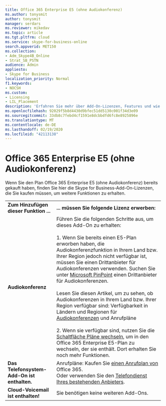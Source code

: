 ```yaml
---
title: Office 365 Enterprise E5 (ohne Audiokonferenz)
ms.author: tonysmit
author: tonysmit
manager: serdars
ms.reviewer: mikedav
ms.topic: article
ms.tgt.pltfrm: cloud
ms.service: skype-for-business-online
search.appverid: MET150
ms.collection:
- Adm_Skype4B_Online
- Strat_SB_PSTN
audience: Admin
appliesto:
- Skype for Business
localization_priority: Normal
f1.keywords:
- NOCSH
ms.custom:
- Licensing
- LIL_Placement
description: 'Erfahren Sie mehr über Add-On-Lizenzen, Features und wie Sie Add-On-Office 365 Enterprise (ohne Audiokonferenz-Pläne) erwerben. '
ms.openlocfilehash: 92029f5b8d4430d9bfec51dd5130c001f34d3e09
ms.sourcegitcommit: 33db8c7febd4cf1591e8dcbbdfd6fc8e8925896e
ms.translationtype: MT
ms.contentlocale: de-DE
ms.lasthandoff: 02/19/2020
ms.locfileid: "42113138"
---
```

# <a name="office-365-enterprise-e5-without-audio-conferencing"></a>Office 365 Enterprise E5 (ohne Audiokonferenz)

Wenn Sie den Plan Office 365 Enterprise E5 (ohne Audiokonferenz) bereits gekauft haben, finden Sie hier die Skype for Business-Add-On-Lizenzen, die Sie kaufen müssen, um weitere Funktionen zu erhalten.

|||
|:-----|:-----|
|**Zum Hinzufügen dieser Funktion ...** <br/> |**... müssen Sie folgende Lizenz erwerben:** <br/> |
|**Audiokonferenz** <br/> | Führen Sie die folgenden Schritte aus, um dieses Add-On zu erhalten: <br/><br/> 1. Wenn Sie bereits einen E5-Plan erworben haben, die Audiokonferenzfunktion in Ihrem Land bzw. Ihrer Region jedoch nicht verfügbar ist, müssen Sie einen Drittanbieter für Audiokonferenzen verwenden. Suchen Sie unter [Microsoft PinPoint](https://go.microsoft.com/fwlink/?LinkId=797530) einen Drittanbieter für Audiokonferenzen.  <br/><br/>  Lesen Sie diesen Artikel, um zu sehen, ob Audiokonferenzen in Ihrem Land bzw. Ihrer Region verfügbar sind: Verfügbarkeit in Ländern und Regionen für [Audiokonferenzen](/microsoftteams/country-and-region-availability-for-audio-conferencing-and-calling-plans/country-and-region-availability-for-audio-conferencing-and-calling-plans) und Anrufpläne <br/><br/> 2. Wenn sie verfügbar sind, nutzen Sie die [Schaltfläche Pläne wechseln](https://support.office.com/article/73318661-8f33-478b-bcc7-fb8d69dbb22a), um in den Office 365 Enterprise E5-Plan zu wechseln, der sie enthält. Dort erhalten Sie noch mehr Funktionen. <br/> |
|**Das Telefonsystem-Add-On ist enthalten.** <br/> | Anrufpläne: Kaufen Sie [einen Anrufplan von](/MicrosoftTeams/calling-plans-for-office-365) Office 365. <br/>  Oder verwenden Sie den [Telefondienst Ihres bestehenden Anbieters](../../skype-for-business-and-microsoft-teams-add-on-licensing/skype-for-business-and-microsoft-teams-add-on-licensing.md#bkmk_existing).  <br/> |
|**Cloud-Voicemail ist enthalten!** <br/> |Sie benötigen keine weiteren Add-Ons.  <br/> |
